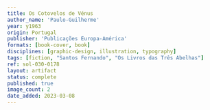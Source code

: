 ```yaml
---
title: Os Cotovelos de Vénus
author_name: 'Paulo-Guilherme'
year: y1963
origin: Portugal
publisher: 'Publicações Europa-América'
formats: [book-cover, book]
disciplines: [graphic-design, illustration, typography]
tags: [fiction, "Santos Fernando", "Os Livros das Três Abelhas"]
ref: sol-030-0178
layout: artifact
status: complete
published: true
image_count: 2
date_added: 2023-03-08
---
```

